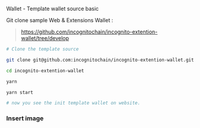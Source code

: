 Wallet - Template wallet source basic 

Git clone sample Web & Extensions Wallet  : 

>https://github.com/incognitochain/incognito-extention-wallet/tree/develop
 
 ```bash
 # Clone the template source 

git clone git@github.com:incognitochain/incognito-extention-wallet.git

cd incognito-extention-wallet 

yarn 

yarn start

# now you see the init template wallet on website.
 ```
 
 ### Insert image
